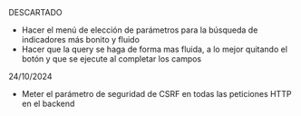 <!-- - Hacer un componente modal que te pregunte una vez hecho una consulta --> DESCARTADO

- Hacer el menú de elección de parámetros para la búsqueda de indicadores más bonito y fluido
- Hacer que la query se haga de forma mas fluida, a lo mejor quitando el botón y que se ejecute al completar los campos


24/10/2024
- Meter el parámetro de seguridad de CSRF en todas las peticiones HTTP en el backend